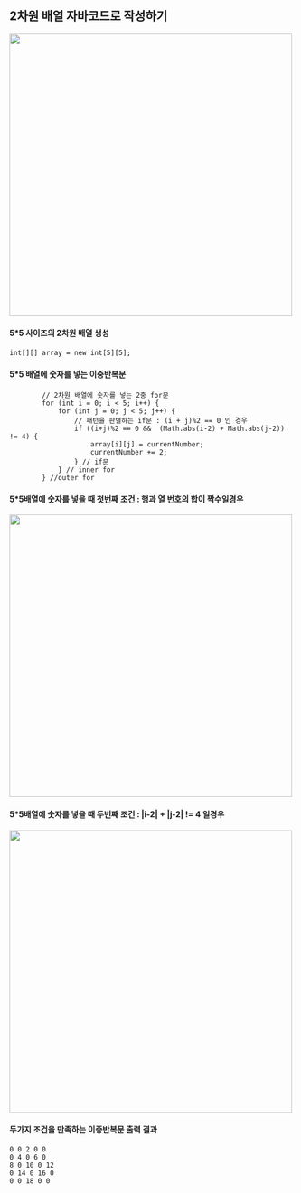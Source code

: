 
## 2차원 배열 자바코드로 작성하기
<img src="https://user-images.githubusercontent.com/90735202/252681435-3e1de8f6-865f-454e-b5c6-52933ab8b088.jpg" width="500" height="500">

#### 5*5 사이즈의 2차원 배열 생성
```
int[][] array = new int[5][5];
```

#### 5*5 배열에 숫자를 넣는 이중반복문
```
		// 2차원 배열에 숫자를 넣는 2중 for문 
		for (int i = 0; i < 5; i++) {
			for (int j = 0; j < 5; j++) {
				// 패턴을 판별하는 if문 : (i + j)%2 == 0 인 경우 
				if ((i+j)%2 == 0 &&  (Math.abs(i-2) + Math.abs(j-2)) != 4) {
					array[i][j] = currentNumber;
					currentNumber += 2;
				} // if문 
			} // inner for
		} //outer for
```
#### 5*5배열에 숫자를 넣을 때 첫번째 조건 : 행과 열 번호의 합이 짝수일경우
<img src="https://user-images.githubusercontent.com/90735202/252686995-fd7aab4c-012f-4a84-8e7e-a4ecd3bb426c.png" width="500" height="500">

#### 5*5배열에 숫자를 넣을 때 두번째 조건 : |i-2| + |j-2| != 4 일경우
<img src="https://user-images.githubusercontent.com/90735202/252690827-cacc5979-47a5-42eb-8177-79a32ddb59f9.png" width="500" height="500">

#### 두가지 조건을 만족하는 이중반복문 출력 결과
```
0 0 2 0 0 
0 4 0 6 0 
8 0 10 0 12 
0 14 0 16 0 
0 0 18 0 0 
```
